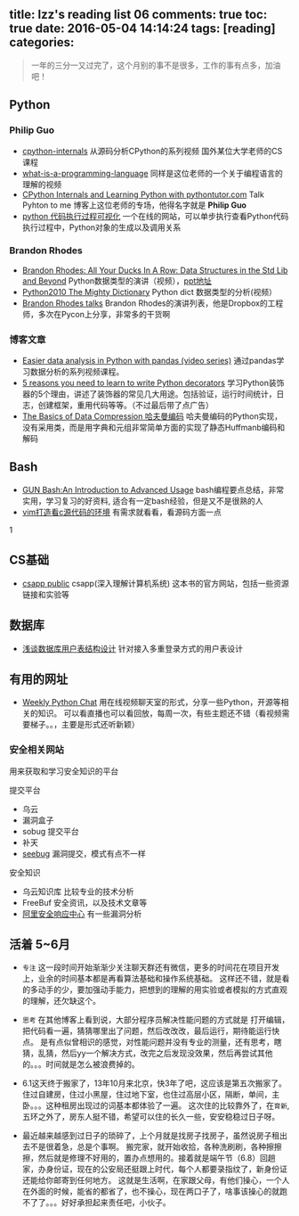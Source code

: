 title: lzz's reading list 06
comments: true
toc: true
date: 2016-05-04 14:14:24
tags: [reading]
categories:
---

<!-- more -->
> 一年的三分一又过完了，这个月别的事不是很多，工作的事有点多，加油吧！


## Python

### Philip Guo

* [cpython-internals](http://pgbovine.net/cpython-internals.htm) 从源码分析CPython的系列视频 国外某位大学老师的CS课程
* [what-is-a-programming-language](http://pgbovine.net/what-is-a-programming-language.htm) 同样是这位老师的一个关于编程语言的理解的视频
* [CPython Internals and Learning Python with pythontutor.com](https://talkpython.fm/episodes/show/22/cpython-internals-and-learning-python-with-pythontutor.com) Talk Pyhton to me 博客上这位老师的专场，他得名字就是 **Philip Guo**
* [python 代码执行过程可视化](http://www.pythontutor.com) 一个在线的网站，可以单步执行查看Python代码执行过程中，Python对象的生成以及调用关系


### Brandon Rhodes

* [Brandon Rhodes: All Your Ducks In A Row: Data Structures in the Std Lib and Beyond](https://www.youtube.com/watch?v=fYlnfvKVDoM) Python数据类型的演讲（视频），[ppt地址](http://rhodesmill.org/brandon/slides/2014-04-pycon/data-structures/)
* [Python2010 The Mighty Dictionary](https://www.youtube.com/watch?v=C4Kc8xzcA68) Python dict 数据类型的分析(视频）
* [Brandon Rhodes talks](http://rhodesmill.org/brandon/)  Brandon Rhodes的演讲列表，他是Dropbox的工程师，多次在Pycon上分享，非常多的干货啊


### 博客文章


* [Easier data analysis in Python with pandas (video series)](http://www.dataschool.io/easier-data-analysis-with-pandas/) 通过pandas学习数据分析的系列视频课程。
* [5 reasons you need to learn to write Python decorators](https://www.oreilly.com/ideas/5-reasons-you-need-to-learn-to-write-python-decorators) 学习Python装饰器的5个理由，讲述了装饰器的常见几大用途。包括验证，运行时间统计，日志，创建框架，重用代码等等。（不过最后带了点广告）
* [The Basics of Data Compression 哈夫曼编码](http://www.openbookproject.net/py4fun/huffman/huffman.html) 哈夫曼编码的Python实现，没有采用类，而是用字典和元组非常简单方面的实现了静态Huffmanb编码和解码




## Bash

* [GUN Bash:An Introduction to Advanced Usage](http://cdn.oreillystatic.com/en/assets/1/event/115/Introduction%20to%20Advanced%20Bash%20Usage%20Presentation.pdf) bash编程要点总结，非常实用，学习复习的好资料, 适合有一定bash经验，但是又不是很熟的人
* [vim打造看c源代码的环境](http://www.chongh.wiki/blog/2016/05/25/sourceinsight-linux/) 有需求就看看，看源码方面一点

1
## CS基础

* [csapp public](http://csapp.cs.cmu.edu/public/students.html) csapp(深入理解计算机系统) 这本书的官方网站，包括一些资源链接和实验等


## 数据库

* [浅谈数据库用户表结构设计](http://wpceo.com/user-database-table-design/) 针对接入多重登录方式的用户表设计


## 有用的网址

* [Weekly Python Chat](http://www.weeklypython.chat/) 用在线视频聊天室的形式，分享一些Python，开源等相关的知识。 可以看直播也可以看回放，每周一次，有些主题还不错（看视频需要梯子。。，主要是形式还听新颖）


### 安全相关网站
用来获取和学习安全知识的平台

提交平台

* 乌云       
* 漏洞盒子
* sobug 提交平台
* 补天
* [seebug](https://www.seebug.org) 漏洞提交，模式有点不一样

安全知识

* 乌云知识库  比较专业的技术分析
* FreeBuf  安全资讯，以及技术文章等
* [阿里安全响应中心](https://security.alibaba.com/?spm=a219k.7941681.0.0.Am1A99) 有一些漏洞分析



## 活着 5~6月

* `专注` 这一段时间开始渐渐少关注聊天群还有微信，更多的时间花在项目开发上，业余的时间基本都是再看算法基础和操作系统基础。 这样还不错，就是看的多动手的少，要加强动手能力，把想到的理解的用实验或者模拟的方式直观的理解，还欠缺这个。

* `思考` 在其他博客上看到说，大部分程序员解决性能问题的方式就是 打开编辑，把代码看一遍，猜猜哪里出了问题，然后改改改，最后运行，期待能运行快点。 是有点似曾相识的感觉，对性能问题并没有专业的测量，还有思考，瞎猜，乱猜，然后yy一个解决方式，改完之后发现没效果，然后再尝试其他的。。。时间就是怎么被浪费掉的。

* 6.1这天终于搬家了，13年10月来北京，快3年了吧，这应该是第五次搬家了。 住过自建房，住过小黑屋，住过地下室，也住过高层小区，隔断，单间，主卧。。。这种租房出现过的词基本都体验了一遍。 这次住的比较靠外了，在`育新`,五环之外了，房东人挺不错，希望可以住的长久一些，安安稳稳过日子呀。

* 最近越来越感到过日子的琐碎了，上个月就是找房子找房子，虽然说房子租出去不是很着急，总是个事啊。 搬完家，就开始收拾，各种洗刷刷，各种擦擦擦，然后就是修理不好用的，置办点想用的。接着就是端午节（6.8）回趟家，办身份证，现在的公安局还挺跟上时代，每个人都要录指纹了，新身份证还能给你邮寄到任何地方。 这就是生活啊，在家跟父母，有他们操心，一个人在外面的时候，能省的都省了，也不操心，现在两口子了，啥事该操心的就跑不了了。。。好好承担起来责任吧，小伙子。

